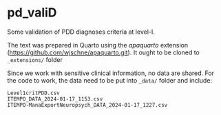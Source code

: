 # pd_valiD
Some validation of PDD diagnoses criteria at level-I.

The text was prepared in Quarto using the *apaquarto* extension (https://github.com/wjschne/apaquarto.git). It ought to be cloned to `_extensions/` folder

Since we work with sensitive clinical information, no data are shared. For the code to work, the data need to be put into `_data/` folder and include:

```
Level1critPDD.csv
ITEMPO_DATA_2024-01-17_1153.csv
ITEMPO-ManaExportNeuropsych_DATA_2024-01-17_1227.csv
```